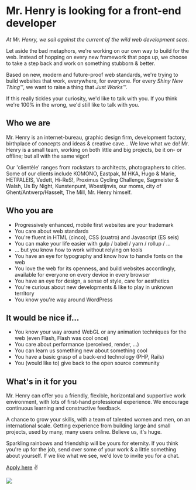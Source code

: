 # Mr. Henry is looking for a front-end developer

*At Mr. Henry, we sail against the current of the wild web development seas.*

Let aside the bad metaphors, we're working on our own way to build for the web. Instead of hopping on every new framework that pops up, we choose to take a step back and work on something stubborn & better.

Based on new, modern and future-proof web standards, we're trying to build websites that work, everywhere, for everyone. For every *Shiny New Thing™*, we want to raise a thing that *Just Works™*.

If this really tickles your curiosity, we'd like to talk with you. If you think we're 100% in the wrong, we'd still like to talk with you.

## Who we are

Mr. Henry is an internet-bureau, graphic design firm, development factory, birthplace of concepts and ideas & creative cave... We love what we do! Mr. Henry is a small team, working on both little and big projects, be it on- or offline; but all with the same vigor!

Our 'clientèle' ranges from rockstars to architects, photographers to cities. Some of our clients include KOMONO, Eastpak, M HKA, Hugo & Marie, HETPALEIS, Vedett, Hi-ReS!, Proximus Cycling Challenge, Sagmeister & Walsh, Us By Night, Kunstenpunt,  Woestijnvis, our moms, city of Ghent/Antwerp/Hasselt, The Mill, Mr. Henry himself.

## Who you are

- Progressively enhanced, mobile first websites are your trademark
- You care about web standards
- You're fluent in HTML (cinco), CSS (cuatro) and Javascript (ES seis)
- You can make your life easier with gulp / babel / yarn / rollup / …
- … but you know how to work without relying on tools
- You have an eye for typography and know how to handle fonts on the web
- You love the web for its openness, and build websites accordingly, available for everyone on every device in every browser
- You have an eye for design, a sense of style, care for aesthetics
- You're curious about new developments & like to play in unknown territory
- You know you're way around WordPress

## It would be nice if...

- You know your way around WebGL or any animation techniques for the web (even Flash, Flash was cool once)
- You care about performance (perceived, render, …)
- You can learn us something new about something cool
- You have a basic grasp of a back-end technology (PHP, Rails)
- You (would like to) give back to the open source community

## What's in it for you

Mr. Henry can offer you a friendly, flexible, horizontal and supportive work environment, with lots of first-hand professional experience. We encourage continuous learning and constructive feedback.

A chance to grow your skills, with a team of talented women and men, on an international scale. Getting experience from building large ànd small projects, used by many, many users online. Believe us, it's huge.

Sparkling rainbows and friendship will be yours for eternity. If you think you're up for the job, send over some of your work & a little something about yourself. If we like what we see, we'd love to invite you for a chat.

[Apply here](mailto:jobs@mrhenry.be) ✌️

<img src="http://from.mrhenry.be/withlove/thanks-padding.png">
